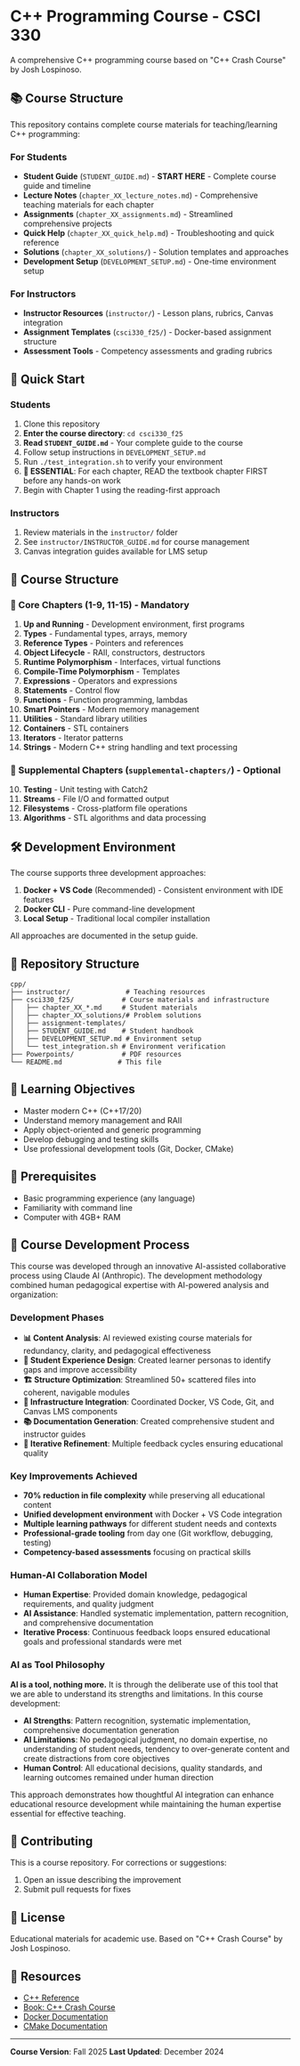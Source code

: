 # C++ Programming Course - CSCI 330

A comprehensive C++ programming course based on "C++ Crash Course" by Josh Lospinoso.

## 📚 Course Structure

This repository contains complete course materials for teaching/learning C++ programming:

### For Students
- **Student Guide** (`STUDENT_GUIDE.md`) - **START HERE** - Complete course guide and timeline
- **Lecture Notes** (`chapter_XX_lecture_notes.md`) - Comprehensive teaching materials for each chapter
- **Assignments** (`chapter_XX_assignments.md`) - Streamlined comprehensive projects
- **Quick Help** (`chapter_XX_quick_help.md`) - Troubleshooting and quick reference
- **Solutions** (`chapter_XX_solutions/`) - Solution templates and approaches
- **Development Setup** (`DEVELOPMENT_SETUP.md`) - One-time environment setup

### For Instructors
- **Instructor Resources** (`instructor/`) - Lesson plans, rubrics, Canvas integration
- **Assignment Templates** (`csci330_f25/`) - Docker-based assignment structure
- **Assessment Tools** - Competency assessments and grading rubrics

## 🚀 Quick Start

### Students
1. Clone this repository
2. **Enter the course directory**: `cd csci330_f25`
3. **Read `STUDENT_GUIDE.md`** - Your complete guide to the course
4. Follow setup instructions in `DEVELOPMENT_SETUP.md`
5. Run `./test_integration.sh` to verify your environment
6. **🚨 ESSENTIAL**: For each chapter, READ the textbook chapter FIRST before any hands-on work
7. Begin with Chapter 1 using the reading-first approach

### Instructors
1. Review materials in the `instructor/` folder
2. See `instructor/INSTRUCTOR_GUIDE.md` for course management
3. Canvas integration guides available for LMS setup

## 📖 Course Structure

### 🎯 Core Chapters (1-9, 11-15) - Mandatory
1. **Up and Running** - Development environment, first programs
2. **Types** - Fundamental types, arrays, memory
3. **Reference Types** - Pointers and references  
4. **Object Lifecycle** - RAII, constructors, destructors
5. **Runtime Polymorphism** - Interfaces, virtual functions
6. **Compile-Time Polymorphism** - Templates
7. **Expressions** - Operators and expressions
8. **Statements** - Control flow
9. **Functions** - Function programming, lambdas
11. **Smart Pointers** - Modern memory management
12. **Utilities** - Standard library utilities
13. **Containers** - STL containers
14. **Iterators** - Iterator patterns
15. **Strings** - Modern C++ string handling and text processing

### 🔧 Supplemental Chapters (`supplemental-chapters/`) - Optional
10. **Testing** - Unit testing with Catch2
16. **Streams** - File I/O and formatted output
17. **Filesystems** - Cross-platform file operations
18. **Algorithms** - STL algorithms and data processing

## 🛠️ Development Environment

The course supports three development approaches:
1. **Docker + VS Code** (Recommended) - Consistent environment with IDE features
2. **Docker CLI** - Pure command-line development
3. **Local Setup** - Traditional local compiler installation

All approaches are documented in the setup guide.

## 📂 Repository Structure

```
cpp/
├── instructor/              # Teaching resources
├── csci330_f25/            # Course materials and infrastructure
│   ├── chapter_XX_*.md     # Student materials
│   ├── chapter_XX_solutions/# Problem solutions
│   ├── assignment-templates/
│   ├── STUDENT_GUIDE.md    # Student handbook
│   ├── DEVELOPMENT_SETUP.md # Environment setup
│   └── test_integration.sh # Environment verification
├── Powerpoints/            # PDF resources
└── README.md              # This file
```

## 🎯 Learning Objectives

- Master modern C++ (C++17/20)
- Understand memory management and RAII
- Apply object-oriented and generic programming
- Develop debugging and testing skills
- Use professional development tools (Git, Docker, CMake)

## 📝 Prerequisites

- Basic programming experience (any language)
- Familiarity with command line
- Computer with 4GB+ RAM

## 🤖 Course Development Process

This course was developed through an innovative AI-assisted collaborative process using Claude AI (Anthropic). The development methodology combined human pedagogical expertise with AI-powered analysis and organization:

### **Development Phases**
- **📊 Content Analysis**: AI reviewed existing course materials for redundancy, clarity, and pedagogical effectiveness
- **👥 Student Experience Design**: Created learner personas to identify gaps and improve accessibility  
- **🏗️ Structure Optimization**: Streamlined 50+ scattered files into coherent, navigable modules
- **🔧 Infrastructure Integration**: Coordinated Docker, VS Code, Git, and Canvas LMS components
- **📚 Documentation Generation**: Created comprehensive student and instructor guides
- **🔄 Iterative Refinement**: Multiple feedback cycles ensuring educational quality

### **Key Improvements Achieved**
- **70% reduction in file complexity** while preserving all educational content
- **Unified development environment** with Docker + VS Code integration
- **Multiple learning pathways** for different student needs and contexts
- **Professional-grade tooling** from day one (Git workflow, debugging, testing)
- **Competency-based assessments** focusing on practical skills

### **Human-AI Collaboration Model**
- **Human Expertise**: Provided domain knowledge, pedagogical requirements, and quality judgment
- **AI Assistance**: Handled systematic implementation, pattern recognition, and comprehensive documentation
- **Iterative Process**: Continuous feedback loops ensured educational goals and professional standards were met

### **AI as Tool Philosophy**
**AI is a tool, nothing more.** It is through the deliberate use of this tool that we are able to understand its strengths and limitations. In this course development:
- **AI Strengths**: Pattern recognition, systematic implementation, comprehensive documentation generation
- **AI Limitations**: No pedagogical judgment, no domain expertise, no understanding of student needs, tendency to over-generate content and create distractions from core objectives
- **Human Control**: All educational decisions, quality standards, and learning outcomes remained under human direction

This approach demonstrates how thoughtful AI integration can enhance educational resource development while maintaining the human expertise essential for effective teaching.

## 🤝 Contributing

This is a course repository. For corrections or suggestions:
1. Open an issue describing the improvement
2. Submit pull requests for fixes

## 📄 License

Educational materials for academic use. Based on "C++ Crash Course" by Josh Lospinoso.

## 🔗 Resources

- [C++ Reference](https://en.cppreference.com/)
- [Book: C++ Crash Course](https://cppcrash.com/)
- [Docker Documentation](https://docs.docker.com/)
- [CMake Documentation](https://cmake.org/documentation/)

---

**Course Version**: Fall 2025
**Last Updated**: December 2024